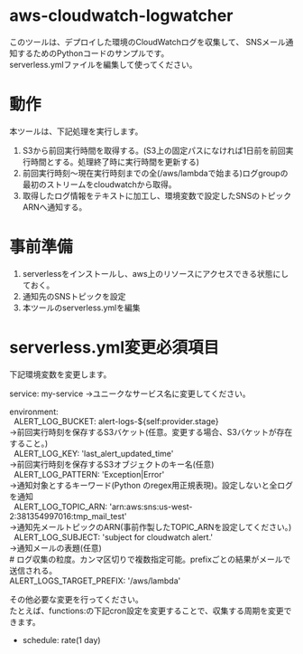 # aws-cloudwatch-logwatcher

このツールは、デプロイした環境のCloudWatchログを収集して、
SNSメール通知するためのPythonコードのサンプルです。<br>
serverless.ymlファイルを編集して使ってください。

# 動作<br>
本ツールは、下記処理を実行します。<br>
1. S3から前回実行時間を取得する。(S3上の固定パスになければ1日前を前回実行時間とする。処理終了時に実行時間を更新する)
2. 前回実行時刻～現在実行時刻までの全(/aws/lambdaで始まる)ログgroupの最初のストリームをcloudwatchから取得。
3. 取得したログ情報をテキストに加工し、環境変数で設定したSNSのトピックARNへ通知する。

# 事前準備<br>
1. serverlessをインストールし、aws上のリソースにアクセスできる状態にしておく。
2. 通知先のSNSトピックを設定
3. 本ツールのserverless.ymlを編集

# serverless.yml変更必須項目<br>
下記環境変数を変更します。<br>

service: my-service
→ユニークなサービス名に変更してください。

environment:<br>
    ALERT_LOG_BUCKET: alert-logs-${self:provider.stage}<br>→前回実行時刻を保存するS3バケット(任意。変更する場合、S3バケットが存在すること。)<br>
    ALERT_LOG_KEY: 'last_alert_updated_time'<br>→前回実行時刻を保存するS3オブジェクトのキー名(任意)<br>
    ALERT_LOG_PATTERN: 'Exception|Error'<br>→通知対象とするキーワード(Python のregex用正規表現)。設定しないと全ログを通知<br>
    ALERT_LOG_TOPIC_ARN: 'arn:aws:sns:us-west-2:381354997016:tmp_mail_test'<br>→通知先メールトピックのARN(事前作製したTOPIC_ARNを設定してください。)<br>
    ALERT_LOG_SUBJECT: 'subject for cloudwatch alert.'<br>→通知メールの表題(任意)<br>
    # ログ収集の粒度。カンマ区切りで複数指定可能。prefixごとの結果がメールで送信される。<br>
    ALERT_LOGS_TARGET_PREFIX: '/aws/lambda'
    
    
その他必要な変更を行ってください。<br>
たとえば、functions:の下記cron設定を変更することで、収集する周期を変更できます。
- schedule: rate(1 day)
